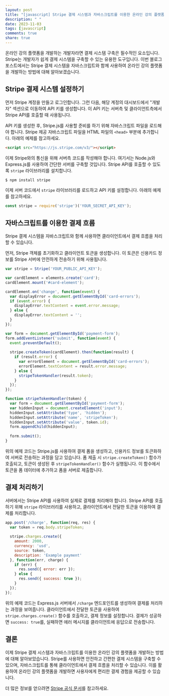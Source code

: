 ```yaml
---
layout: post
title: "[javascript] Stripe 결제 시스템과 자바스크립트를 이용한 온라인 강의 플랫폼 개발 방법"
description: " "
date: 2023-11-03
tags: [javascript]
comments: true
share: true
---
```


온라인 강의 플랫폼을 개발하는 개발자라면 결제 시스템 구축은 필수적인 요소입니다. Stripe는 개발자가 쉽게 결제 시스템을 구축할 수 있는 유용한 도구입니다. 이번 블로그 포스트에서는 Stripe 결제 시스템을 자바스크립트와 함께 사용하여 온라인 강의 플랫폼을 개발하는 방법에 대해 알아보겠습니다.

## Stripe 결제 시스템 설정하기

먼저 Stripe 계정을 만들고 로그인합니다. 그런 다음, 해당 계정의 대시보드에서 "개발자" 섹션으로 이동하여 API 키를 생성합니다. 이 API 키는 서버측 및 클라이언트측에서 Stripe API를 호출할 때 사용됩니다.

API 키를 생성한 후, Stripe.js를 사용할 준비를 하기 위해 자바스크립트 파일을 로드해야 합니다. Stripe 제공 자바스크립트 파일을 HTML 파일의 `<head>` 부분에 추가합니다. 아래의 예제를 참고하세요.

```html
<script src="https://js.stripe.com/v3/"></script>
```

이제 Stripe와의 통신을 위해 서버측 코드를 작성해야 합니다. 여기서는 Node.js와 Express.js를 사용하여 간단한 서버를 구축할 것입니다. Stripe API를 호출할 수 있도록 `stripe` 라이브러리를 설치합니다.

```bash
$ npm install stripe
```

이제 서버 코드에서 `stripe` 라이브러리를 로드하고 API 키를 설정합니다. 아래의 예제를 참고하세요.

```javascript
const stripe = require('stripe')('YOUR_SECRET_API_KEY');
```

## 자바스크립트를 이용한 결제 흐름

Stripe 결제 시스템을 자바스크립트와 함께 사용하면 클라이언트에서 결제 흐름을 처리할 수 있습니다.

먼저, Stripe 객체를 초기화하고 클라이언트 토큰을 생성합니다. 이 토큰은 신용카드 정보를 Stripe 서버에 안전하게 전송하기 위해 사용됩니다.

```javascript
var stripe = Stripe('YOUR_PUBLIC_API_KEY');

var cardElement = elements.create('card');
cardElement.mount('#card-element');

cardElement.on('change', function(event) {
  var displayError = document.getElementById('card-errors');
  if (event.error) {
    displayError.textContent = event.error.message;
  } else {
    displayError.textContent = '';
  }
});

var form = document.getElementById('payment-form');
form.addEventListener('submit', function(event) {
  event.preventDefault();
  
  stripe.createToken(cardElement).then(function(result) {
    if (result.error) {
      var errorElement = document.getElementById('card-errors');
      errorElement.textContent = result.error.message;
    } else {
      stripeTokenHandler(result.token);
    }
  });
});

function stripeTokenHandler(token) {
  var form = document.getElementById('payment-form');
  var hiddenInput = document.createElement('input');
  hiddenInput.setAttribute('type', 'hidden');
  hiddenInput.setAttribute('name', 'stripeToken');
  hiddenInput.setAttribute('value', token.id);
  form.appendChild(hiddenInput);
  
  form.submit();
}
```

위의 예제 코드는 Stripe.js를 사용하여 결제 폼을 생성하고, 신용카드 정보를 토큰화하여 서버로 전송하는 과정을 담고 있습니다. 폼 제출 시 `stripe.createToken()` 함수가 호출되고, 토큰이 생성된 후 `stripeTokenHandler()` 함수가 실행됩니다. 이 함수에서 토큰을 폼 데이터에 추가하고 폼을 서버로 제출합니다.

## 결제 처리하기

서버에서는 Stripe API를 사용하여 실제로 결제를 처리해야 합니다. Stripe API를 호출하기 위해 `stripe` 라이브러리를 사용하고, 클라이언트에서 전달한 토큰을 이용하여 결제를 처리합니다.

```javascript
app.post('/charge', function(req, res) {
  var token = req.body.stripeToken;
  
  stripe.charges.create({
    amount: 2000,
    currency: 'usd',
    source: token,
    description: 'Example payment'
  }, function(err, charge) {
    if (err) {
      res.send({ error: err });
    } else {
      res.send({ success: true });
    }
  });
});
```

위의 예제 코드는 Express.js 서버에서 `/charge` 엔드포인트를 생성하여 결제를 처리하는 과정을 보여줍니다. 클라이언트에서 전달한 토큰을 사용하여 `stripe.charges.create()` 함수를 호출하고, 결제 정보를 설정합니다. 결제가 성공하면 `success: true`를, 실패하면 에러 메시지를 클라이언트에 응답으로 전송합니다.

## 결론

이제 Stripe 결제 시스템과 자바스크립트를 이용한 온라인 강의 플랫폼을 개발하는 방법에 대해 알아보았습니다. Stripe를 사용하면 안전하고 간편한 결제 시스템을 구축할 수 있으며, 자바스크립트를 통해 클라이언트에서 결제 흐름을 처리할 수 있습니다. 이를 활용하여 온라인 강의 플랫폼을 개발하면 사용자에게 편리한 결제 경험을 제공할 수 있습니다.

더 많은 정보를 얻으려면 [Stripe 공식 문서](https://stripe.com/docs)를 참고하세요.